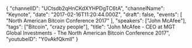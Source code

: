 {
    "channelID": "UCtsdb2qHnCKdXYHPDgTC6tA",
    "channelName": "Keynote",
    "date": "2017-02-16T11:20:44.000Z",
    "draft": false,
    "events": [
        "North American Bitcoin Conference 2017"
    ],
    "speakers": ["John McAfee"],
    "tags": ["Bitcoin", "crazy people"],
    "title": "John McAfee - CEO at MGT Global Investments  - The North American Bitcoin Conference 2017",
    "youtubeID": "Y0vAkfQkmlI"
}

